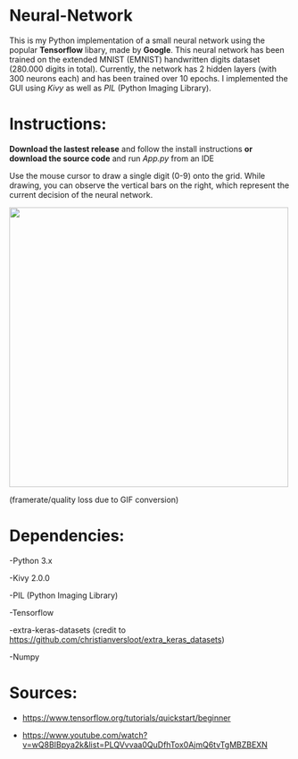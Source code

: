 # Neural-Network
This is my Python implementation of a small neural network using the popular <b>Tensorflow</b> libary, made by <b>Google</b>.
This neural network has been trained on the extended MNIST (EMNIST) handwritten digits dataset (280.000 digits in total).
Currently, the network has 2 hidden layers (with 300 neurons each) and has been trained over 10 epochs. I implemented the GUI using <i>Kivy</i> as well as
<i>PIL</i> (Python Imaging Library).

# Instructions:

<b>Download the lastest release</b> and follow the install instructions <b>or download the source code</b> and run <i>App.py</i> from an IDE

Use the mouse cursor to draw a single digit (0-9) onto the grid. While drawing, you can observe the vertical bars on the right, which
represent the current decision of the neural network.

<img src= "https://media.giphy.com/media/zyrncvyZos8SJ2977x/giphy.gif" width=500>

(framerate/quality loss due to GIF conversion)

# Dependencies:

-Python 3.x

-Kivy 2.0.0

-PIL (Python Imaging Library)

-Tensorflow

-extra-keras-datasets (credit to https://github.com/christianversloot/extra_keras_datasets)

-Numpy

# Sources:

- https://www.tensorflow.org/tutorials/quickstart/beginner

- https://www.youtube.com/watch?v=wQ8BIBpya2k&list=PLQVvvaa0QuDfhTox0AjmQ6tvTgMBZBEXN
